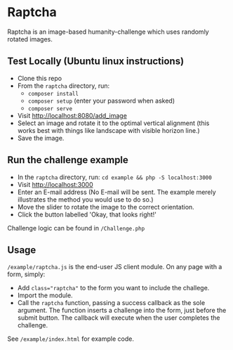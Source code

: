 # Raptcha

Raptcha is an image-based humanity-challenge which uses randomly rotated images.

## Test Locally (Ubuntu linux instructions)
* Clone this repo
* From the `raptcha` directory, run:
  * `composer install`
  * `composer setup` (enter your password when asked)
  * `composer serve`
* Visit [http://localhost:8080/add_image](http://localhost:8080/add_image)
* Select an image and rotate it to the optimal vertical alignment (this works best with things like landscape with visible horizon line.)
* Save the image.

## Run the challenge example
* In the `raptcha` directory, run: `cd example && php -S localhost:3000`
* Visit [http://localhost:3000](http://localhost:3000)
* Enter an E-mail address (No E-mail will be sent. The example merely illustrates the method you would use to do so.)
* Move the slider to rotate the image to the correct orientation.
* Click the button labelled 'Okay, that looks right!'

Challenge logic can be found in `/Challenge.php`

## Usage
`/example/raptcha.js` is the end-user JS client module.
On any page with a form, simply:
* Add `class="raptcha"` to the form you want to include the challege.
* Import the module.
* Call the `raptcha` function, passing a success callback as the sole argument. The function inserts a challenge into the form, just before the submit button. The callback will execute when the user completes the challenge.

See `/example/index.html` for example code.
